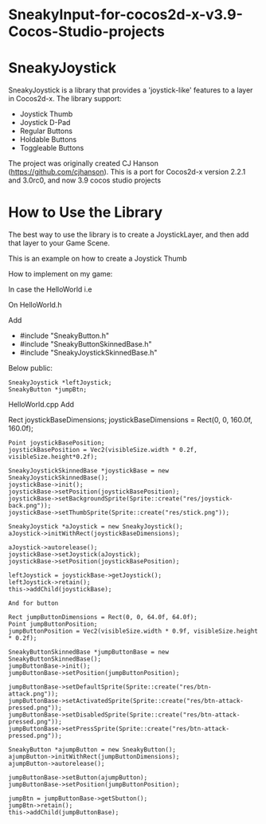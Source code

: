 # SneakyInput-for-cocos2d-x-v3.9-Cocos-Studio-projects

SneakyJoystick
==============

SneakyJoystick is a library that provides a 'joystick-like' features to a layer in Cocos2d-x. The library support:

- Joystick Thumb
- Joystick D-Pad
- Regular Buttons
- Holdable Buttons
- Toggleable Buttons

The project was originally created CJ Hanson (https://github.com/cjhanson). This is a port for Cocos2d-x version 2.2.1 and 3.0rc0, and now 3.9 cocos studio projects

How to Use the Library
======================

The best way to use the library is to create a JoystickLayer, and then add that layer to your Game Scene.

This is an example on how to create a Joystick Thumb


How to implement on my game:

In case the HelloWorld i.e

On HelloWorld.h

Add 

- #include "SneakyButton.h"
- #include "SneakyButtonSkinnedBase.h"
- #include "SneakyJoystickSkinnedBase.h"

Below
public:
    
    SneakyJoystick *leftJoystick;
    SneakyButton *jumpBtn;

HelloWorld.cpp
Add

Rect joystickBaseDimensions;
    joystickBaseDimensions = Rect(0, 0, 160.0f, 160.0f);
    
    Point joystickBasePosition;
    joystickBasePosition = Vec2(visibleSize.width * 0.2f, visibleSize.height*0.2f);
    
    SneakyJoystickSkinnedBase *joystickBase = new SneakyJoystickSkinnedBase();
    joystickBase->init();
    joystickBase->setPosition(joystickBasePosition);
    joystickBase->setBackgroundSprite(Sprite::create("res/joystick-back.png"));
    joystickBase->setThumbSprite(Sprite::create("res/stick.png"));
    
    SneakyJoystick *aJoystick = new SneakyJoystick();
    aJoystick->initWithRect(joystickBaseDimensions);
    
    aJoystick->autorelease();
    joystickBase->setJoystick(aJoystick);
    joystickBase->setPosition(joystickBasePosition);
    
    leftJoystick = joystickBase->getJoystick();
    leftJoystick->retain();
    this->addChild(joystickBase);
    
    And for button
    
    Rect jumpButtonDimensions = Rect(0, 0, 64.0f, 64.0f);
    Point jumpButtonPosition;
    jumpButtonPosition = Vec2(visibleSize.width * 0.9f, visibleSize.height * 0.2f);
    
    SneakyButtonSkinnedBase *jumpButtonBase = new SneakyButtonSkinnedBase();
    jumpButtonBase->init();
    jumpButtonBase->setPosition(jumpButtonPosition);
    
    jumpButtonBase->setDefaultSprite(Sprite::create("res/btn-attack.png"));
    jumpButtonBase->setActivatedSprite(Sprite::create("res/btn-attack-pressed.png"));
    jumpButtonBase->setDisabledSprite(Sprite::create("res/btn-attack-pressed.png"));
    jumpButtonBase->setPressSprite(Sprite::create("res/btn-attack-pressed.png"));
    
    SneakyButton *ajumpButton = new SneakyButton();
    ajumpButton->initWithRect(jumpButtonDimensions);
    ajumpButton->autorelease();
    
    jumpButtonBase->setButton(ajumpButton);
    jumpButtonBase->setPosition(jumpButtonPosition);
    
    jumpBtn = jumpButtonBase->getSbutton();
    jumpBtn->retain();
    this->addChild(jumpButtonBase);
    

